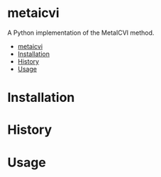 # metaicvi

A Python implementation of the MetaICVI method.

- [metaicvi](#metaicvi)
- [Installation](#installation)
- [History](#history)
- [Usage](#usage)

# Installation

# History

# Usage

